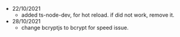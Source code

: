 - 22/10/2021
  - added ts-node-dev, for hot reload. if did not work, remove it.
- 28/10/2021
  - change bcryptjs to bcrypt for speed issue.
